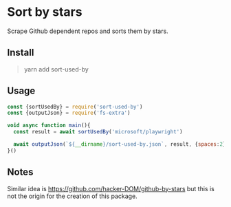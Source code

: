 # Sort by stars

Scrape Github dependent repos and sorts them by stars.

## Install

> yarn add sort-used-by

## Usage

```javascript
const {sortUsedBy} = require('sort-used-by')
const {outputJson} = require('fs-extra')

void async function main(){
  const result = await sortUsedBy('microsoft/playwright')

  await outputJson(`${__dirname}/sort-used-by.json`, result, {spaces:2})
}()
```

## Notes

Similar idea is https://github.com/hacker-DOM/github-by-stars but this is not the origin for the creation of this package.